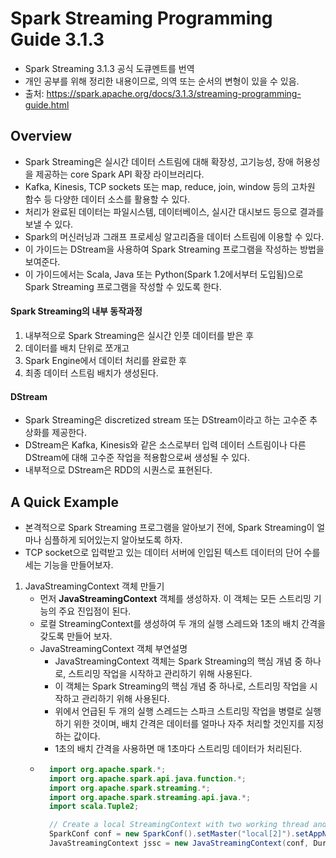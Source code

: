 # Spark Streaming Programming Guide 3.1.3
- Spark Streaming 3.1.3 공식 도큐멘트를 번역
- 개인 공부를 위해 정리한 내용이므로, 의역 또는 순서의 변형이 있을 수 있음.
- 출처: https://spark.apache.org/docs/3.1.3/streaming-programming-guide.html

## Overview
- Spark Streaming은 실시간 데이터 스트림에 대해 확장성, 고기능성, 장애 허용성을 제공하는 core Spark API 확장 라이브러리다.
- Kafka, Kinesis, TCP sockets 또는 map, reduce, join, window 등의 고차원 함수 등 다양한 데이터 소스를 활용할 수 있다.
- 처리가 완료된 데이터는 파일시스템, 데이터베이스, 실시간 대시보드 등으로 결과를 보낼 수 있다.
- Spark의 머신러닝과 그래프 프로세싱 알고리즘을 데이터 스트림에 이용할 수 있다.
- 이 가이드는 DStream을 사용하여 Spark Streaming 프로그램을 작성하는 방법을 보여준다.
- 이 가이드에서는 Scala, Java 또는 Python(Spark 1.2에서부터 도입됨)으로 Spark Streaming 프로그램을 작성할 수 있도록 한다.

#### Spark Streaming의 내부 동작과정
1. 내부적으로 Spark Streaming은 실시간 인풋 데이터를 받은 후
2. 데이터를 배치 단위로 쪼개고
3. Spark Engine에서 데이터 처리를 완료한 후
4. 최종 데이터 스트림 배치가 생성된다.

#### DStream
- Spark Streaming은 discretized stream 또는 DStream이라고 하는 고수준 추상화를 제공한다.
- DStream은 Kafka, Kinesis와 같은 소스로부터 입력 데이터 스트림이나 다른 DStream에 대해 고수준 작업을 적용함으로써 생성될 수 있다.
- 내부적으로 DStream은 RDD의 시퀀스로 표현된다.

## A Quick Example
- 본격적으로 Spark Streaming 프로그램을 알아보기 전에, Spark Streaming이 얼마나 심플하게 되어있는지 알아보도록 하자.
- TCP socket으로 입력받고 있는 데이터 서버에 인입된 텍스트 데이터의 단어 수를 세는 기능을 만들어보자.

1. JavaStreamingContext 객체 만들기
    - 먼저 **JavaStreamingContext** 객체를 생성하자. 이 객체는 모든 스트리밍 기능의 주요 진입점이 된다.
    - 로컬 StreamingContext를 생성하여 두 개의 실행 스레드와 1초의 배치 간격을 갖도록 만들어 보자.
    - JavaStreamingContext 객체 부연설명
        - JavaStreamingContext 객체는 Spark Streaming의 핵심 개념 중 하나로, 스트리밍 작업을 시작하고 관리하기 위해 사용된다.
        - 이 객체는 Spark Streaming의 핵심 개념 중 하나로, 스트리밍 작업을 시작하고 관리하기 위해 사용된다.
        - 위에서 언급된 두 개의 실행 스레드는 스파크 스트리밍 작업을 병렬로 실행하기 위한 것이며, 배치 간격은 데이터를 얼마나 자주 처리할 것인지를 지정하는 값이다.
        - 1초의 배치 간격을 사용하면 매 1초마다 스트리밍 데이터가 처리된다.
    - ``` java
        import org.apache.spark.*;
        import org.apache.spark.api.java.function.*;
        import org.apache.spark.streaming.*;
        import org.apache.spark.streaming.api.java.*;
        import scala.Tuple2;

        // Create a local StreamingContext with two working thread and batch interval of 1 second
        SparkConf conf = new SparkConf().setMaster("local[2]").setAppName("NetworkWordCount");
        JavaStreamingContext jssc = new JavaStreamingContext(conf, Durations.seconds(1));
      ```
